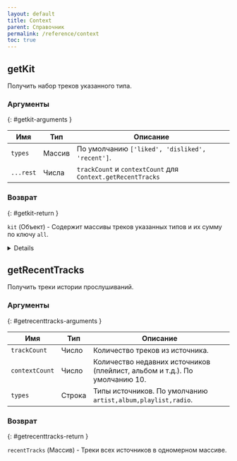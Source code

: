 ```yaml
---
layout: default
title: Context
parent: Справочник
permalink: /reference/context
toc: true
---
```


## getKit

Получить набор треков указанного типа.

### Аргументы
{: #getkit-arguments }

| Имя | Тип | Описание |
|-----|-----|----------|
| `types` | Массив | По умолчанию `['liked', 'disliked', 'recent']`. |
| `...rest` | Числа | `trackCount` и `contextCount` для `Context.getRecentTracks` |

### Возврат
{: #getkit-return }

`kit` (Объект) - Содержит массивы треков указанных типов и их сумму по ключу `all`.

<details>

```js
{
    liked: [],
    disliked: [],
    recent: [],
    all: [...liked, ...disliked, ...recent],
}
```

</details>


## getRecentTracks

Получить треки истории прослушиваний.

### Аргументы
{: #getrecenttracks-arguments }

| Имя | Тип | Описание |
|-----|-----|----------|
| `trackCount` | Число | Количество треков из источника. |
| `contextCount` | Число | Количество недавних источников (плейлист, альбом и т.д.). По умолчанию 10. |
| `types` | Строка | Типы источников. По умолчанию `artist,album,playlist,radio`. |

### Возврат
{: #getrecenttracks-return }

`recentTracks` (Массив) - Треки всех источников в одномерном массиве.
